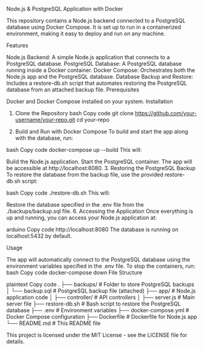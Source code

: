 Node.js & PostgreSQL Application with Docker

This repository contains a Node.js backend connected to a PostgreSQL database using Docker Compose. It is set up to run in a containerized environment, making it easy to deploy and run on any machine.

Features

Node.js Backend: A simple Node.js application that connects to a PostgreSQL database.
PostgreSQL Database: A PostgreSQL database running inside a Docker container.
Docker Compose: Orchestrates both the Node.js app and the PostgreSQL database.
Database Backup and Restore: Includes a restore-db.sh script that automates restoring the PostgreSQL database from an attached backup file.
Prerequisites

Docker and Docker Compose installed on your system.
Installation

1. Clone the Repository
bash
Copy code
git clone https://github.com/your-username/your-repo.git
cd your-repo

2. Build and Run with Docker Compose
To build and start the app along with the database, run:

bash
Copy code
docker-compose up --build
This will:

Build the Node.js application.
Start the PostgreSQL container.
The app will be accessible at http://localhost:8080.
3. Restoring the PostgreSQL Backup
To restore the database from the backup file, use the provided restore-db.sh script:

bash
Copy code
./restore-db.sh
This will:

Restore the database specified in the .env file from the ./backups/backup.sql file.
6. Accessing the Application
Once everything is up and running, you can access your Node.js application at:

arduino
Copy code
http://localhost:8080
The database is running on localhost:5432 by default.

Usage

The app will automatically connect to the PostgreSQL database using the environment variables specified in the .env file.
To stop the containers, run:
bash
Copy code
docker-compose down
File Structure

plaintext
Copy code
.
├── backups/                # Folder to store PostgreSQL backups
│   └── backup.sql          # PostgreSQL backup file (attached)
├── app/             # Node.js application code
│   ├── controller/         # API controllers
│   ├── server.js           # Main server file
├── restore-db.sh           # Bash script to restore the PostgreSQL database
├── .env                    # Environment variables
├── docker-compose.yml       # Docker Compose configuration
├── Dockerfile               # Dockerfile for Node.js app
└── README.md                # This README file

This project is licensed under the MIT License - see the LICENSE file for details.

